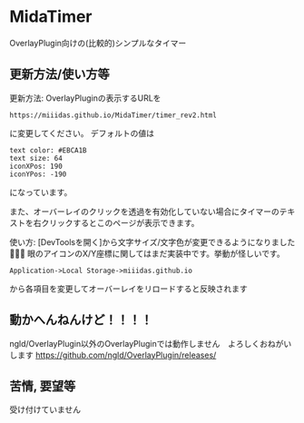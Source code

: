 # MidaTimer
OverlayPlugin向けの(比較的)シンプルなタイマー


## 更新方法/使い方等
更新方法:
OverlayPluginの表示するURLを
```
https://miiidas.github.io/MidaTimer/timer_rev2.html
```
に変更してください。
デフォルトの値は
```
text color: #EBCA1B
text size: 64
iconXPos: 190
iconYPos: -190
```
になっています。

また、オーバーレイのクリックを透過を有効化していない場合にタイマーのテキストを右クリックするとこのページが表示できます。

使い方:
[DevToolsを開く]から文字サイズ/文字色が変更できるようになりました👏👏👏
眼のアイコンのX/Y座標に関してはまだ実装中です。挙動が怪しいです。
```
Application->Local Storage->miiidas.github.io
```
から各項目を変更してオーバーレイをリロードすると反映されます

## 動かへんねんけど！！！！
ngld/OverlayPlugin以外のOverlayPluginでは動作しません　よろしくおねがいします
https://github.com/ngld/OverlayPlugin/releases/

## 苦情, 要望等
受け付けていません
